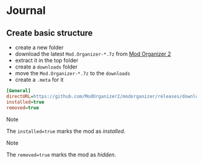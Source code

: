 # Journal

## Create basic structure

* create a new folder
* download the latest `Mod.Organizer-*.7z` from [Mod Organizer 2](https://github.com/ModOrganizer2/modorganizer/releases)
* extract it in the top folder
* create a `downloads` folder
* move the `Mod.Organizer-*.7z` to the `downloads`
* create a `.meta` for it

```ini
[General]
directURL=https://github.com/ModOrganizer2/modorganizer/releases/download/v2.5.2/Mod.Organizer-2.5.2.7z
installed=true
removed=true
```

> [!NOTE]
> The `installed=true` marks the mod as *installed*.

> [!NOTE]
> The `removed=true` marks the mod as *hidden*.
